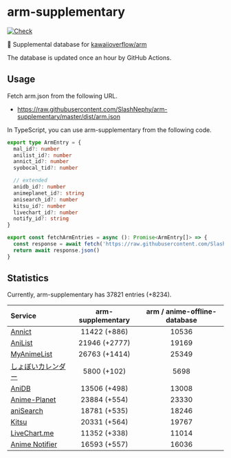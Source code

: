 # arm-supplementary

[![Check](https://github.com/SlashNephy/arm-supplementary/actions/workflows/check-node.yml/badge.svg)](https://github.com/SlashNephy/arm-supplementary/actions/workflows/check-node.yml)

💊 Supplemental database for [kawaiioverflow/arm](https://github.com/kawaiioverflow/arm)

The database is updated once an hour by GitHub Actions.

## Usage

Fetch arm.json from the following URL.

- https://raw.githubusercontent.com/SlashNephy/arm-supplementary/master/dist/arm.json

In TypeScript, you can use arm-supplementary from the following code.

```TypeScript
export type ArmEntry = {
  mal_id?: number
  anilist_id?: number
  annict_id?: number
  syobocal_tid?: number

  // extended
  anidb_id?: number
  animeplanet_id?: string
  anisearch_id?: number
  kitsu_id?: number
  livechart_id?: number
  notify_id?: string
}

export const fetchArmEntries = async (): Promise<ArmEntry[]> => {
  const response = await fetch('https://raw.githubusercontent.com/SlashNephy/arm-supplementary/master/dist/arm.json')
  return await response.json()
}
```

## Statistics

Currently, arm-supplementary has 37821 entries (+8234).

| Service                                     | arm-supplementary | arm / anime-offline-database |
| :------------------------------------------ | :---------------: | :--------------------------: |
| [Annict](https://annict.com)                |   11422 (+886)    |            10536             |
| [AniList](https://anilist.co)               |   21946 (+2777)   |            19169             |
| [MyAnimeList](https://myanimelist.net)      |   26763 (+1414)   |            25349             |
| [しょぼいカレンダー](https://cal.syoboi.jp) |    5800 (+102)    |             5698             |
| [AniDB](https://anidb.net)                  |   13506 (+498)    |            13008             |
| [Anime-Planet](https://anime-planet.com)    |   23884 (+554)    |            23330             |
| [aniSearch](https://anisearch.com)          |   18781 (+535)    |            18246             |
| [Kitsu](https://kitsu.io)                   |   20331 (+564)    |            19767             |
| [LiveChart.me](https://livechart.me)        |   11352 (+338)    |            11014             |
| [Anime Notifier](https://notify.moe)        |   16593 (+557)    |            16036             |
